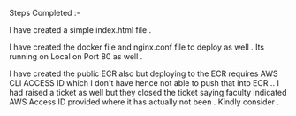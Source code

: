 Steps Completed :- 

I have created a simple index.html file . 

I have created the docker file and nginx.conf file to deploy as well . Its running on Local on Port 80 as well . 

I have created the public ECR also but deploying to the ECR requires AWS CLI ACCESS ID which I don't have hence not able to push that into ECR .. I had raised a ticket as well but they closed the ticket saying faculty indicated AWS Access ID provided where it has actually not been . Kindly consider . 